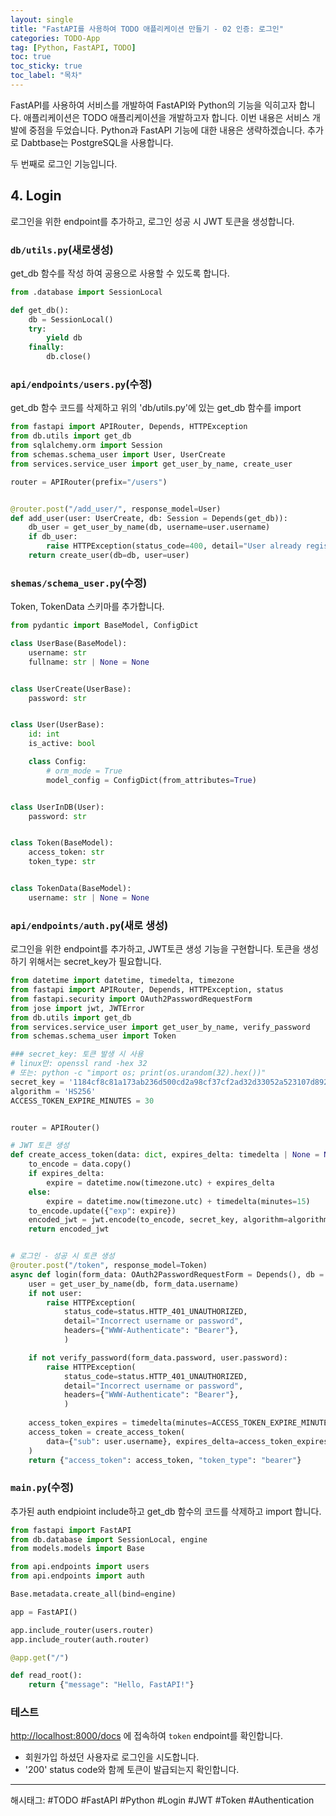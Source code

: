 ```yaml
---
layout: single
title: "FastAPI를 사용하여 TODO 애플리케이션 만들기 - 02 인증: 로그인" 
categories: TODO-App
tag: [Python, FastAPI, TODO]
toc: true
toc_sticky: true
toc_label: "목차"
---
```


FastAPI를 사용하여 서비스를 개발하여 FastAPI와 Python의 기능을 익히고자 합니다. 애플리케이션은 TODO 애플리케이션을 개발하고자 합니다. 이번 내용은 서비스 개발에 중점을 두었습니다. Python과  FastAPI 기능에 대한 내용은 생략하겠습니다. 추가로 Dabtbase는 PostgreSQL을 사용합니다.

두 번째로 로그인 기능입니다.

## 4. Login

로그인을 위한 endpoint를 추가하고, 로그인 성공 시 JWT 토큰을 생성합니다.

### `db/utils.py`(새로생성)

get_db 함수를 작성 하여 공용으로 사용할 수 있도록 합니다.

```python
from .database import SessionLocal

def get_db():
    db = SessionLocal()
    try:
        yield db
    finally:
        db.close()
```

### `api/endpoints/users.py`(수정)

get_db 함수 코드를 삭제하고 위의 'db/utils.py'에 있는 get_db 함수를 import

```python
from fastapi import APIRouter, Depends, HTTPException
from db.utils import get_db
from sqlalchemy.orm import Session
from schemas.schema_user import User, UserCreate
from services.service_user import get_user_by_name, create_user

router = APIRouter(prefix="/users")


@router.post("/add_user/", response_model=User)
def add_user(user: UserCreate, db: Session = Depends(get_db)):
    db_user = get_user_by_name(db, username=user.username)
    if db_user:
        raise HTTPException(status_code=400, detail="User already registered")
    return create_user(db=db, user=user)
```

### `shemas/schema_user.py`(수정)

Token, TokenData 스키마를 추가합니다.

```python
from pydantic import BaseModel, ConfigDict

class UserBase(BaseModel):
    username: str
    fullname: str | None = None


class UserCreate(UserBase):
    password: str


class User(UserBase):
    id: int
    is_active: bool

    class Config:
        # orm_mode = True
        model_config = ConfigDict(from_attributes=True)


class UserInDB(User):
    password: str


class Token(BaseModel):
    access_token: str
    token_type: str


class TokenData(BaseModel):
    username: str | None = None        
```

### `api/endpoints/auth.py`(새로 생성)

로그인을 위한 endpoint를 추가하고, JWT토큰 생성 기능을 구현합니다. 토큰을 생성 하기 위해서는 secret_key가 필요합니다.

```python
from datetime import datetime, timedelta, timezone
from fastapi import APIRouter, Depends, HTTPException, status
from fastapi.security import OAuth2PasswordRequestForm
from jose import jwt, JWTError
from db.utils import get_db
from services.service_user import get_user_by_name, verify_password
from schemas.schema_user import Token

### secret_key: 토큰 발생 시 사용 
# linux만: openssl rand -hex 32
# 또는: python -c "import os; print(os.urandom(32).hex())"
secret_key = '1184cf8c81a173ab236d500cd2a98cf37cf2ad32d33052a523107d892dfad6a3'
algorithm = 'HS256'
ACCESS_TOKEN_EXPIRE_MINUTES = 30


router = APIRouter()

# JWT 토큰 생성
def create_access_token(data: dict, expires_delta: timedelta | None = None):
    to_encode = data.copy()
    if expires_delta:
        expire = datetime.now(timezone.utc) + expires_delta
    else:
        expire = datetime.now(timezone.utc) + timedelta(minutes=15)
    to_encode.update({"exp": expire})
    encoded_jwt = jwt.encode(to_encode, secret_key, algorithm=algorithm)
    return encoded_jwt


# 로그인 - 성공 시 토큰 생성
@router.post("/token", response_model=Token)
async def login(form_data: OAuth2PasswordRequestForm = Depends(), db = Depends(get_db)):
    user = get_user_by_name(db, form_data.username)
    if not user:
        raise HTTPException(
            status_code=status.HTTP_401_UNAUTHORIZED,
            detail="Incorrect username or password",
            headers={"WWW-Authenticate": "Bearer"},
            )

    if not verify_password(form_data.password, user.password):
        raise HTTPException(
            status_code=status.HTTP_401_UNAUTHORIZED,
            detail="Incorrect username or password",
            headers={"WWW-Authenticate": "Bearer"},
            )
    
    access_token_expires = timedelta(minutes=ACCESS_TOKEN_EXPIRE_MINUTES)
    access_token = create_access_token(
        data={"sub": user.username}, expires_delta=access_token_expires
    )
    return {"access_token": access_token, "token_type": "bearer"}
```

### `main.py`(수정)

추가된 auth endpioint include하고 get_db 함수의 코드를 삭제하고 import 합니다.

```python
from fastapi import FastAPI
from db.database import SessionLocal, engine
from models.models import Base

from api.endpoints import users
from api.endpoints import auth

Base.metadata.create_all(bind=engine)

app = FastAPI()

app.include_router(users.router)
app.include_router(auth.router)

@app.get("/")

def read_root():
    return {"message": "Hello, FastAPI!"}
```

### 테스트

<http://localhost:8000/docs> 에 접속하여 `token` endpoint를 확인합니다.

- 회원가입 하셨던 사용자로 로그인을 시도합니다.
- '200' status code와 함께 토큰이 발급되는지 확인합니다.

---

해시태그: #TODO #FastAPI #Python #Login #JWT #Token #Authentication
